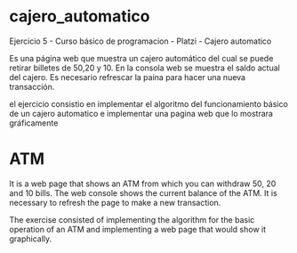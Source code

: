 # cajero_automatico
 Ejercicio 5 - Curso básico de programacion - Platzi - Cajero automatico
 
 Es una página web que muestra un cajero automático del cual se puede retirar billetes de 50,20 y 10. En la consola web se muestra el saldo actual del cajero. Es necesario refrescar la paina para hacer una nueva transacción.

el ejercicio consistio en implementar el algoritmo del funcionamiento básico de un cajero automatico e implementar una pagina web que lo mostrara gráficamente

# ATM
It is a web page that shows an ATM from which you can withdraw 50, 20 and 10 bills. The web console shows the current balance of the ATM. It is necessary to refresh the page to make a new transaction.

The exercise consisted of implementing the algorithm for the basic operation of an ATM and implementing a web page that would show it graphically.
